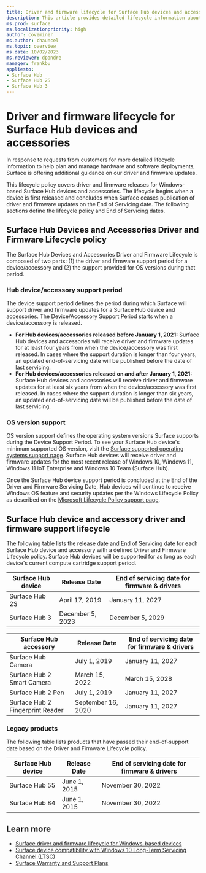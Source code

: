 ```yaml
---
title: Driver and firmware lifecycle for Surface Hub devices and accessories
description: This article provides detailed lifecycle information about Surface Hub and related accessories to help plan and manage hardware and software deployments. 
ms.prod: surface
ms.localizationpriority: high
author: coveminer
ms.author: chauncel
ms.topic: overview
ms.date: 10/02/2023
ms.reviewer: dpandre
manager: frankbu
appliesto:
- Surface Hub
- Surface Hub 2S
- Surface Hub 3
---
```


# Driver and firmware lifecycle for Surface Hub devices and accessories

In response to requests from customers for more detailed lifecycle information to help plan and manage hardware and software deployments, Surface is offering additional guidance on our driver and firmware updates.
 
This lifecycle policy covers driver and firmware releases for Windows-based Surface Hub devices and accessories. The lifecycle begins when a device is first released and concludes when Surface ceases publication of driver and firmware updates on the End of Servicing date. The following sections define the lifecycle policy and End of Servicing dates.

## Surface Hub Devices and Accessories Driver and Firmware Lifecycle policy

The Surface Hub Devices and Accessories Driver and Firmware Lifecycle is composed of two parts: (1) the driver and firmware support period for a device/accessory and (2) the support provided for OS versions during that period.
 
### Hub device/accessory support period

The device support period defines the period during which Surface will support driver and firmware updates for a Surface Hub device and accessories. The Device/Accessory Support Period starts when a device/accessory is released.

- **For Hub devices/accessories released before January 1, 2021:** Surface Hub devices and accessories will receive driver and firmware updates for at least four years from when the device/accessory was first released. In cases where the support duration is longer than four years, an updated end-of-servicing date will be published before the date of last servicing.
- **For Hub devices/accessories released on and after January 1, 2021:** Surface Hub devices and accessories will receive driver and firmware updates for at least six years from when the device/accessory was first released. In cases where the support duration is longer than six years, an updated end-of-servicing date will be published before the date of last servicing.

### OS version support

OS version support defines the operating system versions Surface supports during the Device Support Period. To see your Surface Hub device's minimum supported OS version, visit the [Surface supported operating systems support page](https://support.microsoft.com/help/2858199/surface-supported-operating-systems). Surface Hub devices will receive driver and firmware updates for the most recent release of Windows 10, Windows 11, Windows 11 IoT Enterprise and Windows 10 Team (Surface Hub).
 
Once the Surface Hub device support period is concluded at the End of the Driver and Firmware Servicing Date, Hub devices will continue to receive Windows OS feature and security updates per the Windows Lifecycle Policy as described on the [Microsoft Lifecycle Policy support page](https://support.microsoft.com/hub/4095338/microsoft-lifecycle-policy).
 
## Surface Hub device and accessory driver and firmware support lifecycle

The following table lists the release date and End of Servicing date for each Surface Hub device and accessory with a defined Driver and Firmware Lifecycle policy. Surface Hub devices will be supported for as long as each device's current compute cartridge support period.


Surface Hub device | Release Date      | End of servicing date for firmware & drivers |
-------------------|-------------------|----------------------------------------------|
Surface Hub 2S     | April 17, 2019    | January 11, 2027                             |
Surface Hub 3      | December 5, 2023  | December 5, 2029                             |

Surface Hub accessory                 | Release Date       | End of servicing date for firmware & drivers |
-------------------------------------|--------------------|----------------------------------------------|
Surface Hub Camera                   | July 1, 2019       | January 11, 2027                             |
Surface Hub 2 Smart Camera           | March 15, 2022     | March 15, 2028                               |
Surface Hub 2 Pen                    | July 1, 2019       | January 11, 2027                             |
Surface Hub 2 Fingerprint Reader     | September 16, 2020 | January 11, 2027                             |

### Legacy products  

The following table lists products that have passed their end-of-support date based on the Driver and Firmware Lifecycle policy.

Surface Hub device | Release Date  | End of servicing date for firmware & drivers |
-------------------|---------------|----------------------------------------------|
Surface Hub 55     | June 1, 2015  | November 30, 2022                            |
Surface Hub 84     | June 1, 2015  | November 30, 2022                            |


## Learn more

- [Surface driver and firmware lifecycle for Windows-based devices](/surface/surface-driver-firmware-lifecycle-support)
- [Surface device compatibility with Windows 10 Long-Term Servicing Channel (LTSC)](/surface/surface-device-compatibility-with-windows-10-ltsc)
- [Surface Warranty and Support Plans](https://www.microsoft.com/surface/business/warranty-service-offerings-and-support)
